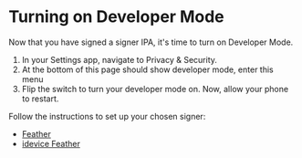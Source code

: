 # Turning on Developer Mode
Now that you have signed a signer IPA, it's time to turn on Developer Mode.
1. In your Settings app, navigate to Privacy & Security.
2. At the bottom of this page should show developer mode, enter this menu
3. Flip the switch to turn your developer mode on. Now, allow your phone to restart.

Follow the instructions to set up your chosen signer:
- [Feather](/guide/apps/feather) 
- [idevice Feather](/guide/apps/idevice-feather)
